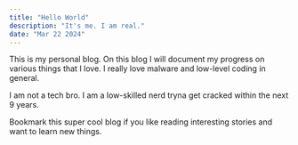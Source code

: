 ```yaml
---
title: "Hello World"
description: "It's me. I am real."
date: "Mar 22 2024"
---
```


This is my personal blog. On this blog I will document my progress on various things that I love.
I really love malware and low-level coding in general.

I am not a tech bro. I am a low-skilled nerd tryna get cracked within the next 9 years.

Bookmark this super cool blog if you like reading interesting stories and want to learn new things.